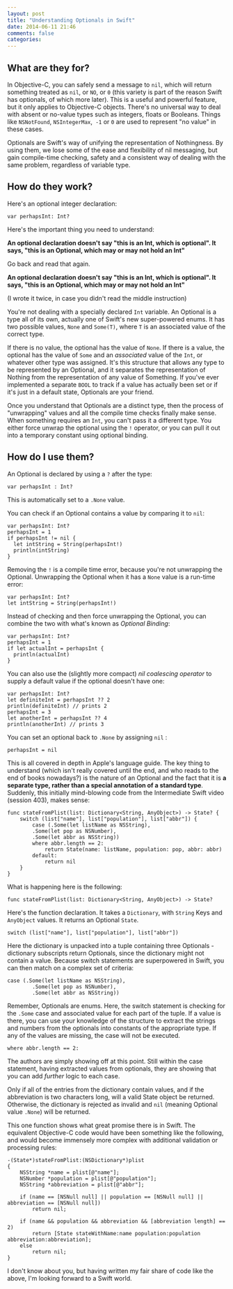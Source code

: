 ```yaml
---
layout: post
title: "Understanding Optionals in Swift"
date: 2014-06-11 21:46
comments: false
categories: 
---
```


## What are they for?
In Objective-C, you can safely send a message to `nil`, which will return something treated as `nil`, or `NO`, or `0` (this variety is part of the reason Swift has optionals, of which more later). This is a useful and powerful feature, but it only applies to Objective-C objects. There's no universal way to deal with absent or no-value types such as integers, floats or Booleans. Things like `NSNotFound`, `NSIntegerMax`,` -1` or `0` are used to represent "no value" in these cases. 

Optionals are Swift's way of unifying the representation of Nothingness. By using them, we lose some of the ease and flexibility of nil messaging, but gain compile-time checking, safety and a consistent way of dealing with the same problem, regardless of variable type. 

<!--more-->

## How do they work?
Here's an optional integer declaration:

```
var perhapsInt: Int?
```

Here's the important thing you need to understand:

**An optional declaration doesn't say "this is an Int, which is optional". It says, "this is an Optional, which may or may not hold an Int"**

Go back and read that again.

**An optional declaration doesn't say "this is an Int, which is optional". It says, "this is an Optional, which may or may not hold an Int"**

(I wrote it twice, in case you didn't read the middle instruction)

You're not dealing with a specially declared `Int` variable. An Optional is a type all of its own, actually one of Swift's new super-powered enums. It has two possible values, `None` and `Some(T)`, where `T` is an associated value of the correct type.

If there is no value, the optional has the value of `None`. If there is a value, the optional has the value of `Some` and an _associated_ value of the `Int`, or whatever other type was assigned. It's this structure that allows any type to be represented by an Optional, and it separates the representation of Nothing from the representation of any value of Something. If you've ever implemented a separate `BOOL` to track if a value has actually been set or if it's just in a default state, Optionals are your friend. 

Once you understand that Optionals are a distinct type, then the process of "unwrapping" values and all the compile time checks finally make sense. When something requires an `Int`, you can't pass it a different type. You either force unwrap the optional using the `!` operator, or you can pull it out into a temporary constant using optional binding.

## How do I use them?

An Optional is declared by using a `?` after the type:

```
var perhapsInt : Int?
```

This is automatically set to a `.None` value.

You can check if an Optional contains a value by comparing it to `nil`:

```
var perhapsInt: Int?
perhapsInt = 1
if perhapsInt != nil {
  let intString = String(perhapsInt!)
  println(intString)
}
```

Removing the `!` is a compile time error, because you're not unwrapping the Optional. Unwrapping the Optional when it has a `None` value is a run-time error:

```
var perhapsInt: Int?
let intString = String(perhapsInt!)
```

Instead of checking and then force unwrapping the Optional, you can combine the two with what's known as _Optional Binding_:

```
var perhapsInt: Int?
perhapsInt = 1
if let actualInt = perhapsInt {
  println(actualInt)
}
```

You can also use the (slightly more compact) _nil coalescing operator_ to supply a default value if the optional doesn't have one:

```
var perhapsInt: Int?
let definiteInt = perhapsInt ?? 2
println(definiteInt) // prints 2
perhapsInt = 3
let anotherInt = perhapsInt ?? 4
println(anotherInt) // prints 3
```

You can set an optional back to `.None` by assigning `nil` :

```
perhapsInt = nil
```

This is all covered in depth in Apple's language guide. The key thing to understand (which isn't really covered until the end, and who reads to the end of books nowadays?) is the nature of an Optional and the fact that it is **a separate type, rather than a special annotation of a standard type**. Suddenly, this initially mind-blowing code from the Intermediate Swift video (session 403), makes sense:

```
func stateFromPlist(list: Dictionary<String, AnyObject>) -> State? {
	switch (list["name"], list["population"], list["abbr"]) { 
		case (.Some(let listName as NSString),
		.Some(let pop as NSNumber),
		.Some(let abbr as NSString))
		where abbr.length == 2:
			return State(name: listName, population: pop, abbr: abbr)
		default:
			return nil
	}
}
```

What is happening here is the following:

```
func stateFromPlist(list: Dictionary<String, AnyObject>) -> State?
```

Here's the function declaration. It takes a `Dictionary`, with `String` Keys and `AnyObject` values. It returns an Optional `State`.

```
switch (list["name"], list["population"], list["abbr"])
```

Here the dictionary is unpacked into a tuple containing three Optionals - dictionary subscripts return Optionals, since the dictionary might not contain a value. Because switch statements are superpowered in Swift, you can then match on a complex set of criteria:

```
case (.Some(let listName as NSString),
        .Some(let pop as NSNumber),
        .Some(let abbr as NSString))
```

Remember, Optionals are enums. Here, the switch statement is checking for the `.Some` case and associated value for each part of the tuple. If a value is there, you can use your knowledge of the structure to extract the strings and numbers from the optionals into constants of the appropriate type. If any of the values are missing, the case will not be executed.

```
where abbr.length == 2:
```	

The authors are simply showing off at this point. Still within the case statement, having extracted values from optionals, they are showing that you can add _further_ logic to each case. 

Only if all of the entries from the dictionary contain values, and if the abbreviation is two characters long, will a valid State object be returned. Otherwise, the dictionary is rejected as invalid and `nil` (meaning Optional value `.None`) will be returned.

This one function shows what great promise there is in Swift. The equivalent Objective-C code would have been something like the following, and would become immensely more complex with additional validation or processing rules:

```
-(State*)stateFromPlist:(NSDictionary*)plist
{
	NSString *name = plist[@"name"];
	NSNumber *population = plist[@"population"];
	NSString *abbreviation = plist[@"abbr"];
	
	if (name == [NSNull null] || population == [NSNull null] || abbreviation == [NSNull null])
		return nil;
	
	if (name && population && abbreviation && [abbreviation length] == 2)
		return [State stateWithName:name population:population abbreviation:abbreviation];
	else
		return nil;
}
```

I don't know about you, but having written my fair share of code like the above, I'm looking forward to a Swift world.

